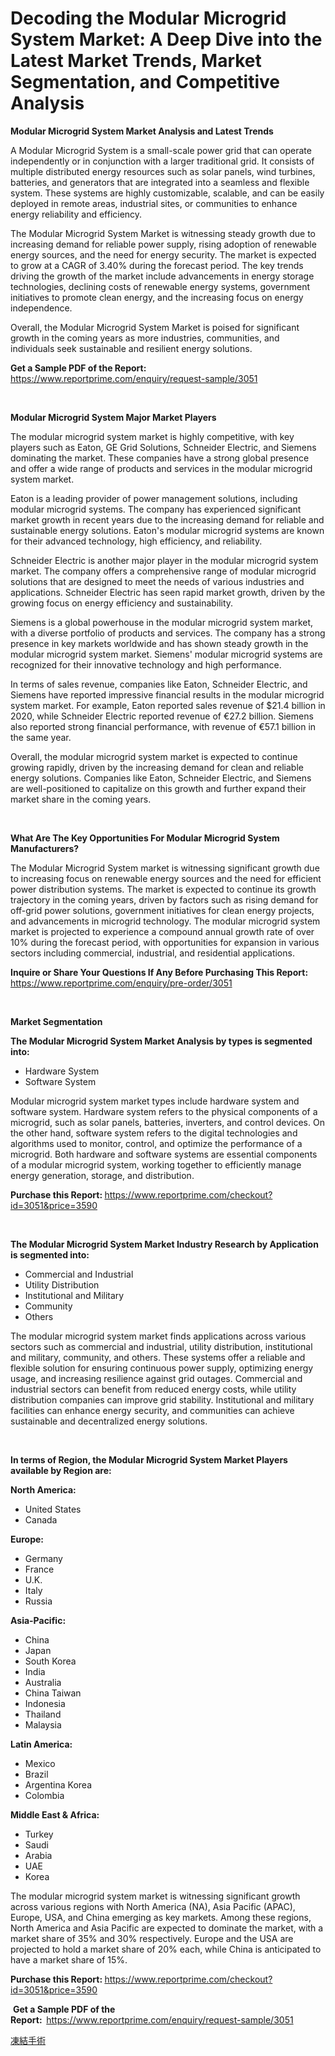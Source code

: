 <p><h1>Decoding the Modular Microgrid System Market: A Deep Dive into the Latest Market Trends, Market Segmentation, and Competitive Analysis</h1></p><p><strong>Modular Microgrid System Market Analysis and Latest Trends</strong></p>
<p><p>A Modular Microgrid System is a small-scale power grid that can operate independently or in conjunction with a larger traditional grid. It consists of multiple distributed energy resources such as solar panels, wind turbines, batteries, and generators that are integrated into a seamless and flexible system. These systems are highly customizable, scalable, and can be easily deployed in remote areas, industrial sites, or communities to enhance energy reliability and efficiency.</p><p>The Modular Microgrid System Market is witnessing steady growth due to increasing demand for reliable power supply, rising adoption of renewable energy sources, and the need for energy security. The market is expected to grow at a CAGR of 3.40% during the forecast period. The key trends driving the growth of the market include advancements in energy storage technologies, declining costs of renewable energy systems, government initiatives to promote clean energy, and the increasing focus on energy independence.</p><p>Overall, the Modular Microgrid System Market is poised for significant growth in the coming years as more industries, communities, and individuals seek sustainable and resilient energy solutions.</p></p>
<p><strong>Get a Sample PDF of the Report:&nbsp;</strong> <a href="https://www.reportprime.com/enquiry/request-sample/3051">https://www.reportprime.com/enquiry/request-sample/3051</a></p>
<p>&nbsp;</p>
<p><strong>Modular Microgrid System Major Market Players</strong></p>
<p><p>The modular microgrid system market is highly competitive, with key players such as Eaton, GE Grid Solutions, Schneider Electric, and Siemens dominating the market. These companies have a strong global presence and offer a wide range of products and services in the modular microgrid system market.</p><p>Eaton is a leading provider of power management solutions, including modular microgrid systems. The company has experienced significant market growth in recent years due to the increasing demand for reliable and sustainable energy solutions. Eaton's modular microgrid systems are known for their advanced technology, high efficiency, and reliability.</p><p>Schneider Electric is another major player in the modular microgrid system market. The company offers a comprehensive range of modular microgrid solutions that are designed to meet the needs of various industries and applications. Schneider Electric has seen rapid market growth, driven by the growing focus on energy efficiency and sustainability.</p><p>Siemens is a global powerhouse in the modular microgrid system market, with a diverse portfolio of products and services. The company has a strong presence in key markets worldwide and has shown steady growth in the modular microgrid system market. Siemens' modular microgrid systems are recognized for their innovative technology and high performance.</p><p>In terms of sales revenue, companies like Eaton, Schneider Electric, and Siemens have reported impressive financial results in the modular microgrid system market. For example, Eaton reported sales revenue of $21.4 billion in 2020, while Schneider Electric reported revenue of €27.2 billion. Siemens also reported strong financial performance, with revenue of €57.1 billion in the same year.</p><p>Overall, the modular microgrid system market is expected to continue growing rapidly, driven by the increasing demand for clean and reliable energy solutions. Companies like Eaton, Schneider Electric, and Siemens are well-positioned to capitalize on this growth and further expand their market share in the coming years.</p></p>
<p>&nbsp;</p>
<p><strong>What Are The Key Opportunities For Modular Microgrid System Manufacturers?</strong></p>
<p><p>The Modular Microgrid System market is witnessing significant growth due to increasing focus on renewable energy sources and the need for efficient power distribution systems. The market is expected to continue its growth trajectory in the coming years, driven by factors such as rising demand for off-grid power solutions, government initiatives for clean energy projects, and advancements in microgrid technology. The modular microgrid system market is projected to experience a compound annual growth rate of over 10% during the forecast period, with opportunities for expansion in various sectors including commercial, industrial, and residential applications.</p></p>
<p><strong>Inquire or Share Your Questions If Any Before Purchasing This Report:</strong> <a href="https://www.reportprime.com/enquiry/pre-order/3051">https://www.reportprime.com/enquiry/pre-order/3051</a></p>
<p>&nbsp;</p>
<p><strong>Market Segmentation</strong></p>
<p><strong>The Modular Microgrid System Market Analysis by types is segmented into:</strong></p>
<p><ul><li>Hardware System</li><li>Software System</li></ul></p>
<p><p>Modular microgrid system market types include hardware system and software system. Hardware system refers to the physical components of a microgrid, such as solar panels, batteries, inverters, and control devices. On the other hand, software system refers to the digital technologies and algorithms used to monitor, control, and optimize the performance of a microgrid. Both hardware and software systems are essential components of a modular microgrid system, working together to efficiently manage energy generation, storage, and distribution.</p></p>
<p><strong>Purchase this Report:&nbsp;</strong><a href="https://www.reportprime.com/checkout?id=3051&price=3590">https://www.reportprime.com/checkout?id=3051&price=3590</a></p>
<p>&nbsp;</p>
<p><strong>The Modular Microgrid System Market Industry Research by Application is segmented into:</strong></p>
<p><ul><li>Commercial and Industrial</li><li>Utility Distribution</li><li>Institutional and Military</li><li>Community</li><li>Others</li></ul></p>
<p><p>The modular microgrid system market finds applications across various sectors such as commercial and industrial, utility distribution, institutional and military, community, and others. These systems offer a reliable and flexible solution for ensuring continuous power supply, optimizing energy usage, and increasing resilience against grid outages. Commercial and industrial sectors can benefit from reduced energy costs, while utility distribution companies can improve grid stability. Institutional and military facilities can enhance energy security, and communities can achieve sustainable and decentralized energy solutions.</p></p>
<p>&nbsp;</p>
<p><strong>In terms of Region, the Modular Microgrid System Market Players available by Region are:</strong></p>
<p>
    <p> <strong> North America: </strong>
        <ul>
            <li>United States</li>
            <li>Canada</li>
        </ul>
        </p> 
    <p> <strong> Europe: </strong>
        <ul>
            <li>Germany</li>
            <li>France</li>
            <li>U.K.</li>
            <li>Italy</li>
            <li>Russia</li>
        </ul>
        </p> 
    <p> <strong> Asia-Pacific: </strong>
        <ul>
            <li>China</li>
            <li>Japan</li>
            <li>South Korea</li>
            <li>India</li>
            <li>Australia</li>
            <li>China Taiwan</li>
            <li>Indonesia</li>
            <li>Thailand</li>
            <li>Malaysia</li>
        </ul>
        </p> 
    <p> <strong> Latin America: </strong>
        <ul>
            <li>Mexico</li>
            <li>Brazil</li>
            <li>Argentina Korea</li>
            <li>Colombia</li>
        </ul>
        </p> 
    <p> <strong> Middle East & Africa: </strong>
        <ul>
            <li>Turkey</li>
            <li>Saudi</li>
            <li>Arabia</li>
            <li>UAE</li>
            <li>Korea</li>
        </ul>
    </p>
    </p>
<p><p>The modular microgrid system market is witnessing significant growth across various regions with North America (NA), Asia Pacific (APAC), Europe, USA, and China emerging as key markets. Among these regions, North America and Asia Pacific are expected to dominate the market, with a market share of 35% and 30% respectively. Europe and the USA are projected to hold a market share of 20% each, while China is anticipated to have a market share of 15%.</p></p>
<p><strong>Purchase this Report: </strong><a href="https://www.reportprime.com/checkout?id=3051&price=3590">https://www.reportprime.com/checkout?id=3051&price=3590</a></p>
<p>&nbsp;<strong>Get a Sample PDF of the Report:&nbsp;&nbsp;</strong><a href="https://www.reportprime.com/enquiry/request-sample/3051">https://www.reportprime.com/enquiry/request-sample/3051</a></p>
<p><strong></strong></p>
<p><p><a href="https://github.com/Sophiaard2003/Market-Research-Report-List-1/blob/main/553654012949.md">凍結手術</a></p></p>